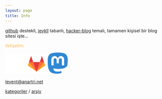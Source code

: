 ```yaml
---
layout: page
title: Info
---
```

[github](https://github.com/lanartri/lanartri.github.io) destekli, [jeykll](https://jekyllrb.com/) tabanlı, [hacker-blog](https://github.com/tocttou/hacker-blog) temalı, tamamen kişisel bir blog sitesi işte...

<span style="color:#ffb84d">iletişelim:</span>

<a href="https://github.com/lanartri"><img src="/images/github.png" alt="github" width="64"/></a>
<a href="https://gitlab.com/lanartri"><img src="/images/gitlab.png" alt="gitlab" width="64"/></a>
<a href="https://mastodon.social/@lanartri"><img src="/images/mastodon.svg" alt="mastodon" width="64"/></a>

levent@anartri.net

[kategoriler](/kategori) / [arşiv](/arsiv)
